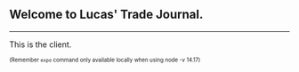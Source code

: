 ## Welcome to Lucas' Trade Journal.
---
This is the client.

<sub><sup>(Remember `expo` command only available locally when using node -v 14.17)</sup></sub>